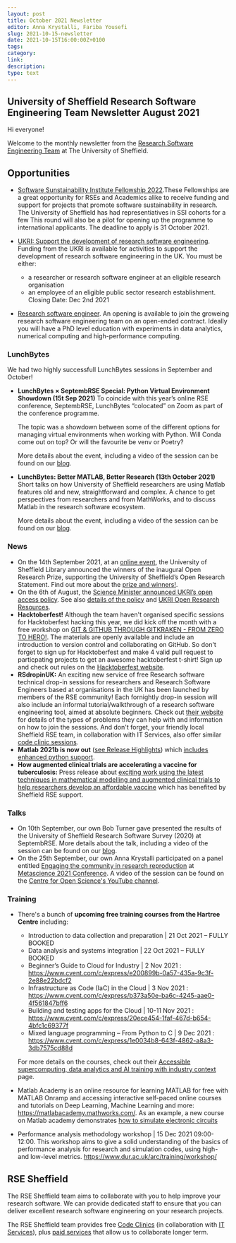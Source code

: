 ```yaml
---
layout: post
title: October 2021 Newsletter
editor: Anna Krystalli, Fariba Yousefi
slug: 2021-10-15-newsletter
date: 2021-10-15T16:00:00Z+0100
tags:
category:
link:
description:
type: text
---
```


## University of Sheffield Research Software Engineering Team Newsletter August 2021

Hi everyone!

Welcome to the monthly newsletter from the [Research Software Engineering Team](https://rse.shef.ac.uk/) at The University of Sheffield.

## Opportunities

- [Software Sunstainability Institute Fellowship 2022](https://software.ac.uk/blog/2021-09-09-applications-ssi-fellowship-programme-2022-now-open).These Fellowships are a great opportunity for RSEs and Academics alike to receive funding and support for projects that promote software sustainability in research. The University of Sheffield has had representiatives in SSI cohorts for a few  This round will also be a pilot for opening up the programme to international applicants. The deadline to apply is 31 October 2021. 


- [UKRI: Support the development of research software engineering](https://www.ukri.org/opportunity/support-the-development-of-research-software-engineering/?utm_medium=email&utm_source=govdelivery). Funding from the UKRI is available for activities to support the development of research software engineering in the UK. You must be either:
  - a researcher or research software engineer at an eligible research organisation
  - an employee of an eligible public sector research establishment.
    Closing Date: Dec 2nd 2021

- [Research software engineer](https://www.jobs.ac.uk/job/CJK740/research-software-engineer). An opening is available to join the groweing research software engineering team on an open-ended contract. Ideally you will have a PhD level education with experiments in data analytics, numerical computing and high-performance computing.


### LunchBytes

We had two highly successfull LunchBytes sessions in September and October!

- **LunchBytes × SeptembRSE Special: Python Virtual Environment Showdown (15t Sep 2021)** 
  To coincide with this year’s online RSE conference, SeptembRSE, LunchBytes “colocated” on Zoom as part of the conference programme. 

  The topic was a showdown between some of the different options for managing virtual environments when working with Python. Will Conda come out on top? Or will the favourite be venv or Poetry?

  More details about the event, including a video of the session can be found on our [blog](https://rse.shef.ac.uk/events/lunchbytes-2021-09-15.html).

- **LunchBytes: Better MATLAB, Better Research (13th October 2021)** 
  Short talks on how University of Sheffield researchers are using Matlab features old and new, straightforward and complex. A chance to get perspectives from researchers and from MathWorks, and to discuss Matlab in the research software ecosystem.

  More details about the event, including a video of the session can be found on our [blog](https://rse.shef.ac.uk/events/lunchbytes-2021-10-13.html).


### News

- On the 14th September 2021, at an [online event](https://www.eventbrite.co.uk/e/celebration-of-open-research-at-the-university-of-sheffield-tickets-163679197887), the University of Sheffield Library announced the winners of the inaugural Open Research Prize, supporting the University of Sheffield’s Open Research Statement. Find out more about the [prize and winners!](http://librarysupport.group.shef.ac.uk/libraryblog/2021/08/04/the-university-of-sheffield-open-research-prize-2021/).
- On the 6th of August, the [Science Minister announced UKRI’s open access policy](https://www.gov.uk/government/speeches/science-minister-announces-ukris-open-access-policy). See also [details of the policy](https://www.ukri.org/publications/research-councils-policy-on-open-access/) and [UKRI Open Research Resources](https://www.ukri.org/publications/research-councils-policy-on-open-access/).
- **Hacktoberfest!** Although the team haven't organised specific sessions for Hacktoberfest hacking this year, we did kick off the month with a free workshop on [GIT & GITHUB THROUGH GITKRAKEN - FROM ZERO TO HERO!](https://srse-git-github-zero2hero.netlify.app/). The materials are openly available and include an introduction to version control and collaborating on GitHub. So don't forget to sign up for Hacktoberfest and make 4 valid pull request to particpating projects to get an awesome hacktoberfest t-shirt! Sign up and check out rules on the [Hacktoberfest website](https://hacktoberfest.digitalocean.com/).
- **RSdropinUK:** An exciting new service of free Research software technical drop-in sessions for researchers and Research Software Engineers based at organisations in the UK has been launched by members of the RSE community! Each fornightly drop-in session will also include an informal tutorial/walkthrough of a research software engineering tool, aimed at absolute beginners. Check out [their website](https://rsdropin.github.io/RSdropinUK/) for details of the types of problems they can help with and information on how to join the sessions. And don't forget, your friendly local Sheffield RSE team, in collaboration with IT Services, also offer similar [code clinic sessions](https://rse.shef.ac.uk/support/code-clinic/).
- **Matlab 2021b is now out** ([see Release Highlights](https://uk.mathworks.com/products/new_products/latest_features.html)) which [includes enhanced python support](https://uk.mathworks.com/help/matlab/ref/pyrun.html?searchHighlight=pyrun&s_tid=srchtitle).
- **How augmented clinical trials are accelerating a vaccine for tuberculosis:** Press release about [exciting work using the latest techniques in mathematical modelling and augmented clinical trials to help researchers develop an affordable vaccine](https://www.sheffield.ac.uk/maths/news/how-augmented-clinical-trials-are-accelerating-vaccine-tuberculosis) which has benefited by Sheffield RSE support.


### Talks

- On 10th September, our own Bob Turner gave presented the results of the University of Sheffield Research Software Survey (2020) at SeptembRSE.   More details about the talk, including a video of the session can be found on our [blog](https://rse.shef.ac.uk/blog/2021-09-10-bob-septrse/).
- On the 25th September, our own Anna Krystalli participated on a panel entitled [Engaging the community in research reproduction](https://metascience2021.org/events/engaging-the-community-in-research-reproduction/)  at [Metascience 2021 Conference](https://metascience2021.org/). A video of the session can be found on the [Centre for Open Science's YouTube channel](https://www.youtube.com/watch?v=nUWFYSF_l9k&t=1s).


### Training 

- There's a bunch of **upcoming free training courses from the Hartree Centre** including:
  - Introduction to data collection and preparation | 21 Oct 2021 – FULLY BOOKED
  - Data analysis and systems integration | 22 Oct 2021  – FULLY BOOKED
  - Beginner’s Guide to Cloud for Industry | 2 Nov 2021 : https://www.cvent.com/c/express/e200899b-0a57-435a-9c3f-2e88e22bdcf2
  - Infrastructure as Code (IaC) in the Cloud | 3 Nov 2021 : https://www.cvent.com/c/express/b373a50e-ba6c-4245-aae0-4f561847bff6
  - Building and testing apps for the Cloud | 10-11 Nov 2021 : https://www.cvent.com/c/express/20ece454-1faf-467d-b654-4bfc1c69377f
  - Mixed language programming – From Python to C | 9 Dec 2021 : https://www.cvent.com/c/express/1e0034b8-643f-4862-a8a3-3db7575cd88d

  For more details on the courses, check out their [Accessible supercomputing​, data analytics and AI training with industry context](https://www.hartree.stfc.ac.uk/Pages/Explain.aspx?utm_source=Twitter&utm_medium=social&utm_campaign=Orlo) page.
- Matlab Academy is an online resource for learning MATLAB for free with MATLAB Onramp and accessing interactive self-paced online courses and tutorials on Deep Learning, Machine Learning and more: https://matlabacademy.mathworks.com/. As an example, a new course on Matlab academy demonstrates [how to simulate electronic circuits](https://matlabacademy.mathworks.com/details/circuit-simulation-onramp/circuits)
- Performance analysis methodology workshop | 15 Dec 2021 09:00-12:00. This workshop aims to give a solid understanding of the basics of performance analysis for research and simulation codes, using high- and low-level metrics.
https://www.dur.ac.uk/arc/training/workshop/

## RSE Sheffield

The RSE Sheffield team aims to collaborate with you to help improve your research software.
We can provide dedicated staff to ensure that you can deliver excellent research software engineering on your research projects.

The RSE Sheffield team provides free [Code Clinics][CCs] (in collaboration with [IT Services][its-res-it]), plus
[paid services][rse-service] that allow us to collaborate longer term.

[CCs]: https://rse.shef.ac.uk/support/code-clinic/
[EPCC]: https://www.epcc.ed.ac.uk/
[its-res-it]: https://www.sheffield.ac.uk/it-services/research/
[its-workshops]: https://www.sheffield.ac.uk/it-services/research/one-day-sessions
[rse-service]: https://rse.shef.ac.uk/service/
[rses-mail-list]: https://groups.google.com/a/sheffield.ac.uk/forum/#!forum/rse-group
[rses]: https://rse.shef.ac.uk/
